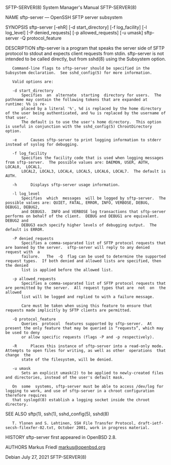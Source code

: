 SFTP-SERVER(8)							    System Manager's Manual							SFTP-SERVER(8)

NAME
       sftp-server — OpenSSH SFTP server subsystem

SYNOPSIS
       sftp-server [-ehR] [-d start_directory] [-f log_facility] [-l log_level] [-P denied_requests] [-p allowed_requests] [-u umask]
       sftp-server -Q protocol_feature

DESCRIPTION
       sftp-server is a program that speaks the server side of SFTP protocol to stdout and expects client requests from stdin.	sftp-server is not intended to
       be called directly, but from sshd(8) using the Subsystem option.

       Command-line flags to sftp-server should be specified in the Subsystem declaration.  See sshd_config(5) for more information.

       Valid options are:

       -d start_directory
	       Specifies  an  alternate	 starting  directory for users.	 The pathname may contain the following tokens that are expanded at runtime: %% is re‐
	       placed by a literal '%', %d is replaced by the home directory of the user being authenticated, and %u is replaced by the username of that user.
	       The default is to use the user's home directory.	 This option is useful in conjunction with the sshd_config(5) ChrootDirectory option.

       -e      Causes sftp-server to print logging information to stderr instead of syslog for debugging.

       -f log_facility
	       Specifies the facility code that is used when logging messages from sftp-server.	 The possible values are: DAEMON, USER, AUTH, LOCAL0,  LOCAL1,
	       LOCAL2, LOCAL3, LOCAL4, LOCAL5, LOCAL6, LOCAL7.	The default is AUTH.

       -h      Displays sftp-server usage information.

       -l log_level
	       Specifies  which	 messages  will be logged by sftp-server.  The possible values are: QUIET, FATAL, ERROR, INFO, VERBOSE, DEBUG, DEBUG1, DEBUG2,
	       and DEBUG3.  INFO and VERBOSE log transactions that sftp-server performs on behalf of the client.  DEBUG and DEBUG1 are equivalent.  DEBUG2 and
	       DEBUG3 each specify higher levels of debugging output.  The default is ERROR.

       -P denied_requests
	       Specifies a comma-separated list of SFTP protocol requests that are banned by the server.  sftp-server will reply to any denied request with  a
	       failure.	  The  -Q  flag can be used to determine the supported request types.  If both denied and allowed lists are specified, then the denied
	       list is applied before the allowed list.

       -p allowed_requests
	       Specifies a comma-separated list of SFTP protocol requests that are permitted by the server.  All request types that are	 not  on  the  allowed
	       list will be logged and replied to with a failure message.

	       Care must be taken when using this feature to ensure that requests made implicitly by SFTP clients are permitted.

       -Q protocol_feature
	       Queries	protocol  features supported by sftp-server.  At present the only feature that may be queried is “requests”, which may be used to deny
	       or allow specific requests (flags -P and -p respectively).

       -R      Places this instance of sftp-server into a read-only mode.  Attempts to open files for writing, as well as other	 operations  that  change  the
	       state of the filesystem, will be denied.

       -u umask
	       Sets an explicit umask(2) to be applied to newly-created files and directories, instead of the user's default mask.

       On  some	 systems, sftp-server must be able to access /dev/log for logging to work, and use of sftp-server in a chroot configuration therefore requires
       that syslogd(8) establish a logging socket inside the chroot directory.

SEE ALSO
       sftp(1), ssh(1), sshd_config(5), sshd(8)

       T. Ylonen and S. Lehtinen, SSH File Transfer Protocol, draft-ietf-secsh-filexfer-02.txt, October 2001, work in progress material.

HISTORY
       sftp-server first appeared in OpenBSD 2.8.

AUTHORS
       Markus Friedl <markus@openbsd.org>

Debian									 July 27, 2021								SFTP-SERVER(8)
